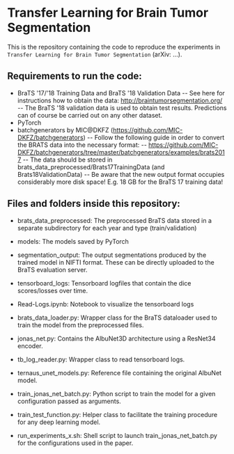 # Transfer Learning for Brain Tumor Segmentation

This is the repository containing the code to reproduce the experiments in ``Transfer Learning for Brain Tumor Segmentation`` (arXiv: ...).

## Requirements to run the code:
- BraTS '17/'18 Training Data and BraTS '18 Validation Data
-- See here for instructions how to obtain the data: http://braintumorsegmentation.org/
-- The BraTS '18 validation data is used to obtain test results. Predictions can of course be carried out on any other dataset.
- PyTorch
- batchgenerators by MIC@DKFZ (https://github.com/MIC-DKFZ/batchgenerators)
-- Follow the following guide in order to convert the BRATS data into the necessary format:
-- https://github.com/MIC-DKFZ/batchgenerators/tree/master/batchgenerators/examples/brats2017
-- The data should be stored in brats_data_preprocessed/Brats17TrainingData (and Brats18ValidationData)
-- Be aware that the new output format occupies considerably more disk space! E.g. 18 GB for the BraTS 17 training data!

## Files and folders inside this repository:
- brats_data_preprocessed: The preprocessed BraTS data stored in a separate subdirectory for each year and type (train/validation)
- models: The models saved by PyTorch
- segmentation_output: The output segmentations produced by the trained model in NIFTI format. These can be directly uploaded to the BraTS evaluation server.
- tensorboard_logs: Tensorboard logfiles that contain the dice scores/losses over time.
- Read-Logs.ipynb: Notebook to visualize the tensorboard logs
- brats_data_loader.py: Wrapper class for the BraTS dataloader used to train the model from the preprocessed files.
- jonas_net.py: Contains the AlbuNet3D architecture using a ResNet34 encoder.
- tb_log_reader.py: Wrapper class to read tensorboard logs.
- ternaus_unet_models.py: Reference file containing the original AlbuNet model.
- train_jonas_net_batch.py: Python script to train the model for a given configuration passed as arguments.
- train_test_function.py: Helper class to facilitate the training procedure for any deep learning model.

- run_experiments_x.sh: Shell script to launch train_jonas_net_batch.py for the configurations used in the paper.